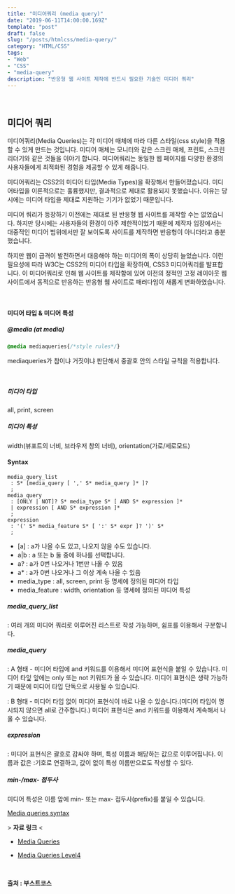 ```yaml
---
title: "미디어쿼리 (media query)"
date: "2019-06-11T14:00:00.169Z"
template: "post"
draft: false
slug: "/posts/htmlcss/media-query/"
category: "HTML/CSS"
tags:
- "Web"
- "CSS"
- "media-query"
description: "반응형 웹 사이트 제작에 반드시 필요한 기술인 미디어 쿼리"
---
```


<br>

## 미디어 쿼리

미디어쿼리(Media Queries)는 각 미디어 매체에 따라 다른 스타일(css style)을 적용할 수 있게 만드는 것입니다.
미디어 매체는 모니터와 같은 스크린 매체, 프린트, 스크린 리더기와 같은 것들을 이야기 합니다.
미디어쿼리는 동일한 웹 페이지를 다양한 환경의 사용자들에게 최적화된 경험을 제공할 수 있게 해줍니다.

미디어쿼리는 CSS2의 미디어 타입(Media Types)을 확장해서 만들어졌습니다.
미디어타입을 이론적으로는 훌륭했지만, 결과적으로 제대로 활용되지 못했습니다. 이유는 당시에는 미디어 타입을 제대로 지원하는 기기가 없었기 때문입니다.

미디어 쿼리가 등장하기 이전에는 제대로 된 반응형 웹 사이트를 제작할 수는 없었습니다. 하지만 당시에는 사용자들의 환경이 아주 제한적이었기 때문에 제작자 입장에서는 대중적인 미디어 범위에서만 잘 보이도록 사이트를 제작하면 반응형이 아니더라고 충분했습니다.

하지만 웹이 급격이 발전하면서 대응해야 하는 미디어의 폭이 상당히 늘었습니다. 이런 필요성에 따라 W3C는 CSS2의 미디어 타입을 확장하여, CSS3 미디어쿼리를 발표합니다. 이 미디어쿼리로 인해 웹 사이트를 제작함에 있어 이전의 정적인 고정 레이아웃 웹 사이트에서 동적으로 반응하는 반응형 웹 사이트로 패러다임이 새롭게 변화하였습니다.

<br>

#### 미디어 타입 & 미디어 특성

##### \@media (at media)

``` CSS
@media mediaqueries{/*style rules*/}
```

mediaqueries가 참이냐 거짓이냐 판단해서 중괄호 안의 스타일 규칙을 적용합니다.

<br>

##### 미디어 타입

all, print, screen

##### 미디어 특성

width(뷰포트의 너비, 브라우저 창의 너비), orientation(가로/세로모드)

#### Syntax

```
media_query_list
 : S* [media_query [ ',' S* media_query ]* ]?
 ;
media_query
 : [ONLY | NOT]? S* media_type S* [ AND S* expression ]*
 | expression [ AND S* expression ]*
 ;
expression
 : '(' S* media_feature S* [ ':' S* expr ]? ')' S*
 ;
```

- [a] : a가 나올 수도 있고, 나오지 않을 수도 있습니다.
- a|b : a 또는 b 둘 중에 하나를 선택합니다.
- a? : a가 0번 나오거나 1번만 나올 수 있음
- a* : a가 0번 나오거나 그 이상 계속 나올 수 있음
- media_type : all, screen, print 등 명세에 정의된 미디어 타입
- media_feature : width, orientation 등 명세에 정의된 미디어 특성

##### media_query_list

: 여러 개의 미디어 쿼리로 이루어진 리스트로 작성 가능하며, 쉼표를 이용해서 구분합니다.

##### media_query
: A 형태 - 미디어 타입에 and 키워드를 이용해서 미디어 표현식을 붙일 수 있습니다.
미디어 타잎 앞에는 only 또는 not 키워드가 올 수 있습니다.
미디어 표현식은 생략 가능하기 때문에 미디어 타입 단독으로 사용될 수 있습니다.

: B 형태 - 미디어 타입 없이 미디어 표현식이 바로 나올 수 있습니다.(미디어 타입이 명시되지 않으면 all로 간주합니다.)
미디어 표현식은 and 키워드를 이용해서 계속해서 나올 수 있습니다.

##### expression

: 미디어 표현식은 괄호로 감싸야 하며, 특성 이름과 해당하는 값으로 이루어집니다. 이름과 값은 :기호로 연결하고, 값이 없이 특성 이름만으로도 작성할 수 있다.

##### min-/max- 접두사

미디어 특성은 이름 앞에 min- 또는 max- 접두사(prefix)를 붙일 수 있습니다.

[Media queries syntax](https://www.w3.org/TR/css3-mediaqueries/#syntax)

\> **자료 링크** <

- [Media Queries](https://www.w3.org/TR/css3-mediaqueries/#media1)

- [Media Queries Level4](https://www.w3.org/TR/mediaqueries-4/#media-types)

<br>

**출처 : 부스트코스**
